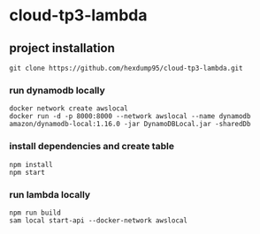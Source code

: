 # cloud-tp3-lambda

## project installation
```
git clone https://github.com/hexdump95/cloud-tp3-lambda.git
```
### run dynamodb locally
```
docker network create awslocal
docker run -d -p 8000:8000 --network awslocal --name dynamodb amazon/dynamodb-local:1.16.0 -jar DynamoDBLocal.jar -sharedDb
```
### install dependencies and create table
```
npm install
npm start
```
### run lambda locally
```
npm run build
sam local start-api --docker-network awslocal
```
